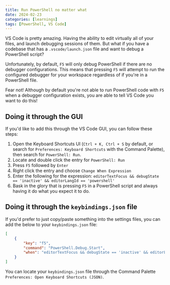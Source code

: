 ```yaml
---
title: Run PowerShell no matter what
date: 2024-02-23
categories: [learnings]
tags: [PowerShell, VS Code]
---
```


VS Code is pretty amazing.
Having the ability to edit virtually all of your files, and launch debugging sessions of them.
But what if you have a codebase that has a `.vscode/launch.json` file and want to debug a PowerShell script?

Unfortunately, by default, `F5` will only debug PowerShell if there are no debugger configurations.
This means that pressing `F5` will attempt to run the configured debugger for your workspace regardless of if you're in a PowerShell file.

Fear not!
Although by default you're not able to run PowerShell code with `F5` when a debugger configuration exists, you are able to tell VS Code you want to do this!

## Doing it through the GUI

If you'd like to add this through the VS Code GUI, you can follow these steps:

1. Open the Keyboard Shortcuts UI (`Ctrl + K, Ctrl + S` by default, or search for `Preferences: Keyboard Shortcuts` with the Command Palette), then search for `PowerShell: Run`.
1. Locate and double click the entry for `PowerShell: Run`
1. Press `F5` followed by `Enter`
1. Right click the entry and choose `Change When Expression`
1. Enter the following for the expression: `editorTextFocus && debugState == 'inactive' && editorLangId == 'powershell'`
1. Bask in the glory that is pressing `F5` in a PowerShell script and always having it do what you expect it to do.


## Doing it through the `keybindings.json` file

If you'd prefer to just copy/paste something into the settings files, you can add the below to your `keybindings.json` file:

```json
[
    {
        "key": "f5",
        "command": "PowerShell.Debug.Start",
        "when": "editorTextFocus && debugState == 'inactive' && editorLangId == 'powershell'"
    }
]
```

You can locate your `keybindings.json` file through the Command Palette `Preferences: Open Keyboard Shortcuts (JSON)`.

